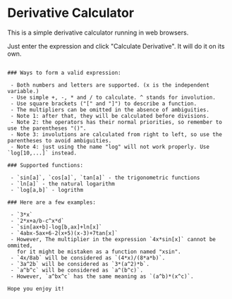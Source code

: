 
# Derivative Calculator

This is a simple derivative calculator running in web browsers.

Just enter the expression and click "Calculate Derivative". It will do it on its own.

~~~But I would not promise that the results are always correct :)~~~

### Ways to form a valid expression:

 - Both numbers and letters are supported. (x is the independent variable.)
 - Use simple +, -, * and / to calculate. ^ stands for involution.
 - Use square brackets ("[" and "]") to describe a function.
 - The multipliers can be omitted in the absence of ambiguities.
 - Note 1: after that, they will be calculated before divisions.
 - Note 2: the operators has their normal priorities, so remember to use the parentheses "()".
 - Note 3: involutions are calculated from right to left, so use the parentheses to avoid ambiguities.
 - Note 4: just using the name "log" will not work properly. Use `log[10,...]` instead.

### Supported functions:

 - `sin[a]`, `cos[a]`, `tan[a]` - the trigonometric functions
 - `ln[a]` - the natural logarithm
 - `log[a,b]` - logrithm

### Here are a few examples:

 - `3*x`
 - `2*x+a/b-c^x*d`
 - `sin[ax+b]-log[b,ax]+ln[x]`
 - `4abx-5ax+6-2(x+5)(x-3)+7tan[x]`
 - However, The multiplier in the expression `4x*sin[x]` cannot be ommited,
   for it might be mistaken as a function named "xsin".
 - `4x/8ab` will be considered as `(4*x)/(8*a*b)`.
 - `3a^2b` will be considered as `3*(a^2)*b`.
 - `a^b^c` will be considered as `a^(b^c)`.
 - However, `a^bx^c` has the same meaning as `(a^b)*(x^c)`.

Hope you enjoy it!
